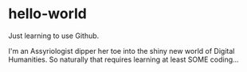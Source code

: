 # hello-world
Just learning to use Github.

I'm an Assyriologist dipper her toe into the shiny new world of Digital Humanities.
So naturally that requires learning at least SOME coding...
